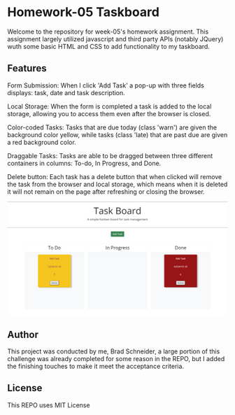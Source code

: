 # Homework-05 Taskboard

Welcome to the repository for week-05's homework assignment.  This assignment largely utilized javascript and third party APIs (notably JQuery) wuth some basic HTML and CSS to add functionality to my taskboard.  

## Features

Form Submission: When I click 'Add Task' a pop-up with three fields displays: task, date and task description.

Local Storage: When the form is completed a task is added to the local storage, allowing you to access them even after the browser is closed.

Color-coded Tasks: Tasks that are due today (class 'warn') are given the background color yellow, while tasks (class 'late) that are past due are given a red background color.

Draggable Tasks:  Tasks are able to be dragged between three different containers in columns: To-do, In Progress, and Done.

Delete button: Each task has a delete button that when clicked will remove the task from the browser and local storage, which means when it is deleted it will not remain on the page after refreshing or closing the browser.

![Completed Page Screenshot](assets/images/Taskboard.png)

## Author

This project was conducted by me, Brad Schneider, a large portion of this challenge was already completed for some reason in the REPO, but I added the finishing touches to make it meet the acceptance criteria.

## License

This REPO uses MIT License